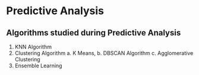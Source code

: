 # Predictive Analysis
## Algorithms studied during Predictive Analysis
1. KNN Algorithm
2. Clustering Algorithm 
 a. </break> K Means,
 b. </break> DBSCAN Algorithm
 c. </break>Agglomerative Clustering
4. Ensemble Learning
